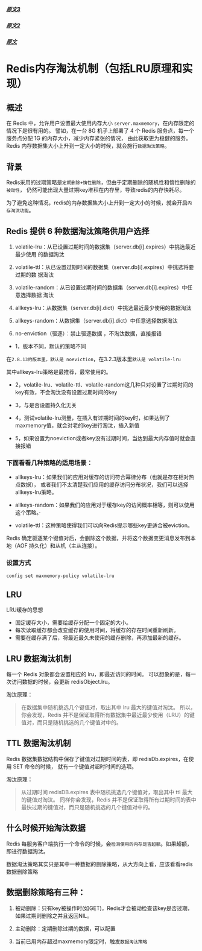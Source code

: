 ##### [原文3](https://www.jianshu.com/p/ad8f35c2c0d0)

##### [原文2](https://blog.csdn.net/sinat_34341162/article/details/84393110)

##### [原文](http://www.redis.cn/articles/20181020002.html)

# Redis内存淘汰机制（包括LRU原理和实现）

## 概述

在 Redis 中，允许用户设置最大使用内存大小 `server.maxmemory`，在内存限定的情况下是很有用的。
譬如，在一台 8G 机子上部署了 4 个 Redis 服务点，每一个服务点分配 1G 的内存大小，减少内存紧张的情况，
由此获取更为稳健的服务。Redis 内存数据集大小上升到一定大小的时候，就会施行`数据淘汰策略`。

## 背景

Redis采用的过期策略是`定期删除+惰性删除`，但由于定期删除的随机性和惰性删除的`被动性`，
仍然可能出现大量过期key堆积在内存里，导致redis的内存快耗尽。

为了避免这种情况，redis的内存数据集大小上升到一定大小的时候，就会开启`内存淘汰功能`。
 
## Redis 提供 6 种数据淘汰策略供用户选择

1. volatile-lru：从已设置过期时间的数据集（server.db[i].expires）中挑选最近最少使用 的数据淘汰

2. volatile-ttl：从已设置过期时间的数据集（server.db[i].expires）中挑选将要过期的数 据淘汰

3. volatile-random：从已设置过期时间的数据集（server.db[i].expires）中任意选择数据 淘汰

4. allkeys-lru：从数据集（server.db[i].dict）中挑选最近最少使用的数据淘汰

5. allkeys-random：从数据集（server.db[i].dict）中任意选择数据淘汰

6. no-enviction（驱逐）：禁止驱逐数据 ，不淘汰数据，直接报错


- 1，版本不同，默认的策略不同

在`2.8.13的版本里，默认是 noeviction`，在3.2.3版本里`默认是 volatile-lru`

其中allkeys-lru策略是最推荐，最常使用的。

- 2，volatile-lru、volatile-ttl、volatile-random这几种只对设置了过期时间的key有效，不会淘汰没有设置过期时间的key

- 3，与是否设置持久化无关

- 4，测试volatile-lru测量，在插入有过期时间的key时，如果达到了maxmemory值，就会对老的key进行淘汰，插入新值

- 5，如果设置为noeviction或者key没有过期时间，当达到最大内存值时就会直接报错

### 下面看看几种策略的适用场景： 
- allkeys-lru：如果我们的应用对缓存的访问符合幂律分布（也就是存在相对热点数据），
或者我们不太清楚我们应用的缓存访问分布状况，我们可以选择allkeys-lru策略。

- allkeys-random：如果我们的应用对于缓存key的访问概率相等，则可以使用这个策略。·         

- volatile-ttl：这种策略使得我们可以向Redis提示哪些key更适合被eviction。

Redis 确定驱逐某个键值对后，会删除这个数据，并将这个数据变更消息发布到本地（AOF 持久化）和从机（主从连接）。

### 设置方式   
```xml
config set maxmemory-policy volatile-lru

```

## LRU

LRU缓存的思想
- 固定缓存大小，需要给缓存分配一个固定的大小。
- 每次读取缓存都会改变缓存的使用时间，将缓存的存在时间重新刷新。
- 需要在缓存满了后，将最近最久未使用的缓存删除，再添加最新的缓存。

## LRU 数据淘汰机制

每一个 Redis 对象都会设置相应的 lru，即最近访问的时间。
可以想象的是，每一次访问数据的时候，会更新 redisObject.lru。

淘汰原理：
> 在数据集中随机挑选几个键值对，取出其中 lru 最大的键值对淘汰。
所以，你会发现，Redis 并不是保证取得所有数据集中最近最少使用（LRU）的键值对，而只是随机挑选的几个键值对中的。


## TTL 数据淘汰机制
Redis 数据集数据结构中保存了键值对过期时间的表，即 redisDb.expires，在使用 SET 命令的时候，
就有一个键值对超时时间的选项。
 
淘汰原理：
> 从过期时间 redisDB.expires 表中随机挑选几个键值对，取出其中 ttl 最大的键值对淘汰。
同样你会发现，Redis 并不是保证取得所有过期时间的表中最快过期的键值对，而只是随机挑选的几个键值对中的。

## 什么时候开始淘汰数据

Redis 每服务客户端执行一个命令的时候，会`检测使用的内存是否超额`。如果超额，即进行数据淘汰。

数据淘汰策略其实只是其中一种数据的删除策略，从大方向上看，应该看看redis数据删除策略

## 数据删除策略有三种：

1. 被动删除：只有key被操作时(如GET)，Redis才会被动检查该key是否过期，如果过期则删除之并且返回NIL。

2. 主动删除：定期删除过期的数据，可以配置

3. 当前已用内存超过maxmemory限定时，触发`数据淘汰策略`
